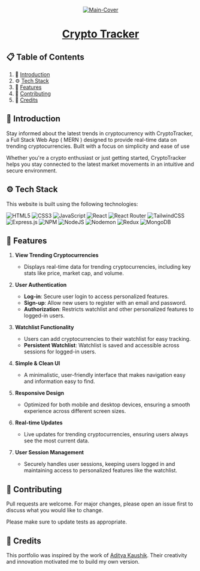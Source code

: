 <div align="center">
  <br />
   <a href="https://crypto-tracker-getarpit.netlify.app/" target="_blank"><img src="https://i.ibb.co/thL8294/3.png" alt="Main-Cover" border="0"></a>
  <br />

# [Crypto Tracker ](https://crypto-tracker-getarpit.netlify.app/)

</div>

## 📋 <a name="table">Table of Contents</a>

1. 🤖 [Introduction](#introduction)
2. ⚙️ [Tech Stack](#techstack)
3. 🔋 [Features](#features)
4. 🚀 [Contributing](#contribute)
5. 🫡 [Credits](#credits)

## <a name="introduction">🤖 Introduction</a>

Stay informed about the latest trends in cryptocurrency with CryptoTracker, a Full Stack Web App ( MERN ) designed to provide real-time data on trending cryptocurrencies. Built with a focus on simplicity and ease of use

Whether you're a crypto enthusiast or just getting started, CryptoTracker helps you stay connected to the latest market movements in an intuitive and secure environment.

## <a name="techstack">⚙️ Tech Stack</a>

This website is built using the following technologies:

![HTML5](https://img.shields.io/badge/html5-%23E34F26.svg?style=for-the-badge&logo=html5&logoColor=white)
![CSS3](https://img.shields.io/badge/css3-%231572B6.svg?style=for-the-badge&logo=css3&logoColor=white)
![JavaScript](https://img.shields.io/badge/javascript-%23323330.svg?style=for-the-badge&logo=javascript&logoColor=%23F7DF1E)
![React](https://img.shields.io/badge/react-%2320232a.svg?style=for-the-badge&logo=react&logoColor=%2361DAFB)
![React Router](https://img.shields.io/badge/React_Router-CA4245?style=for-the-badge&logo=react-router&logoColor=white)
![TailwindCSS](https://img.shields.io/badge/tailwindcss-%2338B2AC.svg?style=for-the-badge&logo=tailwind-css&logoColor=white)
![Express.js](https://img.shields.io/badge/express.js-%23404d59.svg?style=for-the-badge&logo=express&logoColor=%2361DAFB)
![NPM](https://img.shields.io/badge/NPM-%23CB3837.svg?style=for-the-badge&logo=npm&logoColor=white)
![NodeJS](https://img.shields.io/badge/node.js-6DA55F?style=for-the-badge&logo=node.js&logoColor=white)
![Nodemon](https://img.shields.io/badge/NODEMON-%23323330.svg?style=for-the-badge&logo=nodemon&logoColor=%BBDEAD)
![Redux](https://img.shields.io/badge/redux-%23593d88.svg?style=for-the-badge&logo=redux&logoColor=white)
![MongoDB](https://img.shields.io/badge/MongoDB-%234ea94b.svg?style=for-the-badge&logo=mongodb&logoColor=white)

## <a name="features">🔋 Features</a>

1. **View Trending Cryptocurrencies**

   - Displays real-time data for trending cryptocurrencies, including key stats like price, market cap, and volume.

2. **User Authentication**

   - **Log-in**: Secure user login to access personalized features.
   - **Sign-up**: Allow new users to register with an email and password.
   - **Authorization**: Restricts watchlist and other personalized features to logged-in users.

3. **Watchlist Functionality**

   - Users can add cryptocurrencies to their watchlist for easy tracking.
   - **Persistent Watchlist**: Watchlist is saved and accessible across sessions for logged-in users.

4. **Simple & Clean UI**

   - A minimalistic, user-friendly interface that makes navigation easy and information easy to find.

5. **Responsive Design**

   - Optimized for both mobile and desktop devices, ensuring a smooth experience across different screen sizes.

6. **Real-time Updates**

   - Live updates for trending cryptocurrencies, ensuring users always see the most current data.

7. **User Session Management**
   - Securely handles user sessions, keeping users logged in and maintaining access to personalized features like the watchlist.

## <a name="contribute"> 🚀 Contributing</a>

Pull requests are welcome. For major changes, please open an issue first
to discuss what you would like to change.

Please make sure to update tests as appropriate.

## 🫡 Credits

This portfolio was inspired by the work of [Aditya Kaushik](https://github.com/adityakshk499). Their creativity and innovation motivated me to build my own version.
